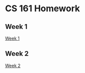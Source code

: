 # CS 161 Homework
<!DOCTYPE html>
<html>
<title<CS 161 WEEK 01</title>
<head>
  <link rel="stylesheet" type="text/css" href="styles/styles.css" />
</head>
<body>
  <h2>Week 1</h2>
  <a href="https://docs.google.com/document/d/1Z9bing6g51GYUJlQJJPxS2hDdKyP16B4ZpT5Ib9uKE4/edit?usp=sharing">Week 1</a>
  <h2>Week 2</h2>
  <a href="https://docs.google.com/document/d/19GFM_wbvIIT01x-hZDaNJOCVvs_yubYYbzDFeHCap3Y/edit?usp=sharing">Week 2</a>
</body>
</html>

